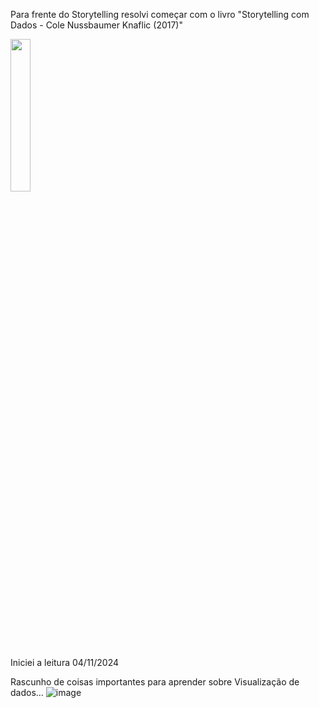 Para frente do Storytelling resolvi começar com o livro "Storytelling com Dados - Cole Nussbaumer Knaflic (2017)"

<img src="https://m.media-amazon.com/images/I/71sQk9TbNxL._AC_UF1000,1000_QL80_.jpg" width="25%">

Iniciei a leitura 04/11/2024


Rascunho de coisas importantes para aprender sobre Visualização de dados...
![image](https://github.com/user-attachments/assets/7c5ac723-6913-43c2-8dbe-9a7a54b1f0d2)
